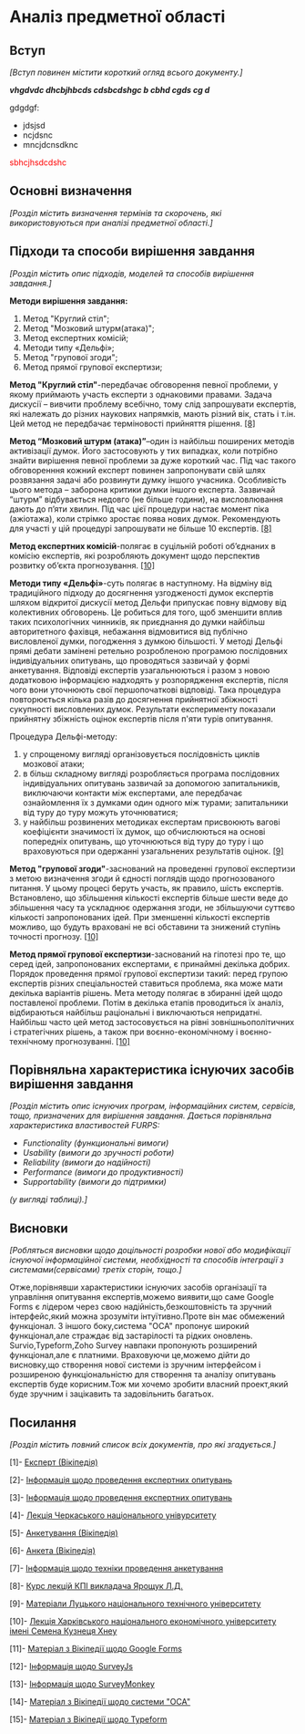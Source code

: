# Аналіз предметної області

## Вступ

*[Вступ повинен містити короткий огляд всього документу.]*
 
 ***vhgdvdc dhcbjhbcds cdsbcdshgc b cbhd cgds cg d***

 gdgdgf:
 - jdsjsd
 - ncjdsnc
 - mncjdcnsdknc

<span style="color:red"> sbhcjhsdcdshc </span>

## Основні визначення

*[Розділ містить визначення термінів та скорочень, які використовуються при аналізі предметної області.]*

## Підходи та способи вирішення завдання
*[Розділ містить опис підходів, моделей та способів вирішення завдання.]*

**Методи вирішення завдання:**
1. Метод "Круглий стіл";
2. Метод "Мозковий штурм(атака)";
3. Метод експертних комісій;
4. Методи типу «Дельфі»;
5. Метод "групової згоди";
6. Метод прямої групової експертизи;

**Метод "Круглий стіл"**-передбачає обговорення певної проблеми, у якому
приймають участь експерти з однаковими правами. Задача дискусії – вивчити
проблему всебічно, тому слід запрошувати експертів, які належать до різних
наукових напрямків, мають різний вік, стать і т.ін. Цей метод не передбачає
терміновості прийняття рішення. [[8]](https://github.com/AntonenkoTymofii/edu_db_labs_group1/blob/master/docs/requirements/state-of-the-art.md#%D0%BF%D0%BE%D1%81%D0%B8%D0%BB%D0%B0%D0%BD%D0%BD%D1%8F)

**Метод “Мозковий штурм (атака)”**–один із найбільш поширених методів
активізації думок. Його застосовують у тих випадках, коли потрібно знайти
вирішення певної проблеми за дуже короткий час. Під час такого обговоренння
кожний експерт повинен запропонувати свій шлях розвязання задачі або
розвинути думку іншого учасника.
Особливість цього метода – заборона критики думки іншого експерта.
Зазвичай “штурм” відбувається недовго (не більше години), на висловлювання
дають до п’яти хвилин. Під час цієї процедури настає момент піка (ажіотажа),
коли стрімко зростає поява нових думок. Рекомендують для участі у цій
процедурі запрошувати не більше 10 експертів. [[8]](https://github.com/AntonenkoTymofii/edu_db_labs_group1/blob/master/docs/requirements/state-of-the-art.md#%D0%BF%D0%BE%D1%81%D0%B8%D0%BB%D0%B0%D0%BD%D0%BD%D1%8F)

**Метод експертних комісій**-полягає в суцільній роботі об’єднаних в комісію експертів, які розробляють документ щодо перспектив розвитку об’єкта прогнозування. [[10]](https://github.com/AntonenkoTymofii/edu_db_labs_group1/blob/master/docs/requirements/state-of-the-art.md#%D0%BF%D0%BE%D1%81%D0%B8%D0%BB%D0%B0%D0%BD%D0%BD%D1%8F)

**Методи типу «Дельфі»**-суть полягає в наступному. На відміну від традиційного підходу до досягнення узгодженості думок експертів шляхом відкритої дискусії метод Дельфи припускає повну відмову від колективних обговорень. Це робиться для того, щоб зменшити вплив таких психологічних чинників, як приєднання до думки найбільш авторитетного фахівця, небажання відмовитися від публічно висловленої думки, погодження з думкою більшості. У методі Дельфі прямі дебати замінені ретельно розробленою програмою послідовних індивідуальних опитувань, що проводяться зазвичай у формі анкетування. Відповіді експертів узагальнюються і разом з новою додатковою інформацією надходять у розпорядження експертів, після чого вони уточнюють свої першопочаткові відповіді. Така процедура повторюється кілька разів до досягнення прийнятної збіжності сукупності висловлених думок. Результати експерименту показали прийнятну збіжність оцінок експертів після п'яти турів опитування.

Процедура Дельфі-методу:
1) у спрощеному вигляді організовується послідовність циклів мозкової атаки;
2) в більш складному вигляді розробляється програма послідовних індивідуальних опитувань зазвичай за допомогою запитальників, виключаючи контакти між експертами, але передбачає ознайомлення їх з думками один одного між турами; запитальники від туру до туру можуть уточнюватися;
3) у найбільш розвинених методиках експертам присвоюють вагові коефіцієнти значимості їх думок, що обчислюються на основі попередніх опитувань, що уточнюються від туру до туру і що враховуються при одержанні узагальнених результатів оцінок. [[9]](https://github.com/AntonenkoTymofii/edu_db_labs_group1/blob/master/docs/requirements/state-of-the-art.md#%D0%BF%D0%BE%D1%81%D0%B8%D0%BB%D0%B0%D0%BD%D0%BD%D1%8F)

**Метод "групової згоди"**-заснований на проведенні групової експертизи з метою визначення згоди й єдності поглядів щодо прогнозованого питання. У цьому процесі беруть участь, як правило, шість експертів. Встановлено, що збільшення кількості експертів більше шести веде до збільшення часу та ускладнює одержання згоди, не збільшуючи суттєво кількості запропонованих ідей. При зменшенні кількості експертів можливо, що будуть враховані не всі обставини та знижений ступінь точності прогнозу. [[10]](https://github.com/AntonenkoTymofii/edu_db_labs_group1/blob/master/docs/requirements/state-of-the-art.md#%D0%BF%D0%BE%D1%81%D0%B8%D0%BB%D0%B0%D0%BD%D0%BD%D1%8F)

**Метод прямої групової експертизи**-заснований на гіпотезі про те, що серед ідей, запропонованих експертами, є принаймні декілька добрих. Порядок проведення прямої групової експертизи такий: перед групою експертів різних спеціальностей ставиться проблема, яка може мати декілька варіантів рішень. Мета методу полягає в збиранні ідей щодо поставленої проблеми. Потім в декілька етапів проводиться їх аналіз, відбираються найбільш раціональні і виключаються непридатні. Найбільш часто цей метод застосовується на рівні зовнішньополітичних і стратегічних рішень, а також при воєнно-економічному і воєнно-технічному прогнозуванні. [[10]](https://github.com/AntonenkoTymofii/edu_db_labs_group1/blob/master/docs/requirements/state-of-the-art.md#%D0%BF%D0%BE%D1%81%D0%B8%D0%BB%D0%B0%D0%BD%D0%BD%D1%8F)


## Порівняльна характеристика існуючих засобів вирішення завдання

*[Розділ містить опис існуючих програм, інформаційних систем, сервісів, тощо, призначених для вирішення 
завдання. Дається порівняльна характеристика властивостей FURPS:*
- *Functionality (функциональні вимоги)*
- *Usability (вимоги до зручності роботи)*
- *Reliability (вимоги до надійності)*
- *Performance (вимоги до продуктивності)*
- *Supportability (вимоги до підтримки)*

 *(у вигляді таблиці).]*

## Висновки

*[Робляться висновки щодо доцільності розробки нової або модифікації існуючої інформаційної системи, необхідності та способів інтеграції з системами(сервісами) третіх сторін, тощо.]*

Отже,порівнявши характеристики існуючих засобів організації та управління опитування експертів,можемо виявити,що саме Google Forms є лідером через свою надійність,безкоштовність та зручний інтерфейс,який можна зрозуміти інтуїтивно.Проте він має обмежений функціонал.
З іншого боку,система "ОСА" пропонує широкий функціонал,але страждає від застарілості та рідких оновлень.
Survio,Typeform,Zoho Survey навпаки пропонують розширений функціонал,але є платними.
Враховуючи це,можемо дійти до висновку,що створення нової системи із зручним інтерфейсом і розширеною функціональністю для створення та аналізу опитувань експертів буде корисним.Тож ми хочемо зробити власний проект,який буде зручним і зацікавить та задовільнить багатьох.

## Посилання

*[Розділ містить повний список всіх документів, про які згадується.]*

[1]- [Експерт (Вікіпедія)](https://uk.wikipedia.org/wiki/%D0%95%D0%BA%D1%81%D0%BF%D0%B5%D1%80%D1%82)

[2]- [Інформація щодо проведення експертних опитувань](https://buromt.com.ua/uk/expert-survey/)

[3]- [Інформація щодо проведення експертних опитувань](https://www.sm-hom.com.ua/provedennya-ekspertnikh-opituvan/)

[4]- [Лекція Черкаського національного унівурситету](https://studfile.net/preview/5456986/page:6/) 

[5]- [Анкетування (Вікіпедія)](https://uk.wikipedia.org/wiki/%D0%90%D0%BD%D0%BA%D0%B5%D1%82%D1%83%D0%B2%D0%B0%D0%BD%D0%BD%D1%8F)

[6]- [Анкета (Вікіпедія)](https://uk.wikipedia.org/wiki/%D0%90%D0%BD%D0%BA%D0%B5%D1%82%D0%B0)

[7]- [Інформація щодо техніки проведення анкетування](https://stud.com.ua/63579/marketing/anketuvannya)

[8]- [Курс лекцій КПІ викладача Ярощук Л.Д.](https://ela.kpi.ua/bitstream/123456789/19300/1/%D0%A1%D0%B8%D1%81%D1%82%D0%B5%D0%BC%D0%B8%20%D0%B5%D0%BA%D1%81%D0%BF%D0%B5%D1%80%D1%82%D0%BD%D0%BE%D0%B3%D0%BE%20%D0%BE%D1%86%D1%96%D0%BD%D1%8E%D0%B2%D0%B0%D0%BD%D0%BD%D1%8F.pdf)

[9]- [Матеріали Луцького національного технічного університету](https://elib.lntu.edu.ua/sites/default/files/elib_upload/%D0%95%D0%9D%D0%9F_%D0%9C%D0%BE%D1%80%D0%BE%D0%B7_%D0%9F%D1%80%D0%B8%D1%81%D1%82%D1%83%D0%BF%D0%B0/page13.html) 

[10]- [Лекція Харківського національного економічного університету імені Семена Кузнеця Хнеу ](https://www.google.com/url?sa=t&rct=j&q=&esrc=s&source=web&cd=&ved=2ahUKEwia6ZOS-NeBAxX5GhAIHY7nA4sQFnoECA4QAQ&url=https%3A%2F%2Fpns.hneu.edu.ua%2Fmod%2Fresource%2Fview.php%3Fid%3D477471&usg=AOvVaw1toMPFqotadM6vonN4UiNZ&opi=89978449)

[11]- [Матеріал з Вікіпедії щодо Google Forms](https://uk.wikipedia.org/wiki/Google_%D0%A4%D0%BE%D1%80%D0%BC%D0%B8
) 

[12]- [Інформація щодо SurveyJs](https://surveyjs.io/)

[13]- [Інформація щодо SurveyMonkey](https://softico.ua/uk/manufacturer/surveymonkey/) 

[14]- [Матеріал з Вікіпедії щодо системи "ОСА"](https://uk.wikipedia.org/wiki/%D0%9E%D0%A1%D0%90)  

[15]- [Матеріал з Вікіпедії щодо Typeform](https://en.wikipedia.org/wiki/Typeform_(service))
  
